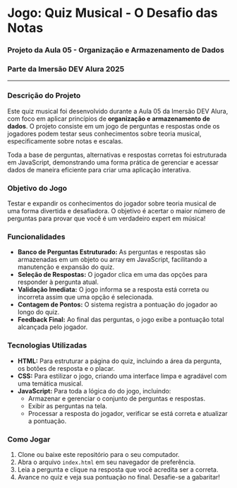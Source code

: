 # Jogo: Quiz Musical - O Desafio das Notas

### Projeto da Aula 05 - Organização e Armazenamento de Dados
### Parte da **Imersão DEV Alura 2025**

---

### Descrição do Projeto

Este quiz musical foi desenvolvido durante a Aula 05 da Imersão DEV Alura, com foco em aplicar princípios de **organização e armazenamento de dados**. O projeto consiste em um jogo de perguntas e respostas onde os jogadores podem testar seus conhecimentos sobre teoria musical, especificamente sobre notas e escalas.

Toda a base de perguntas, alternativas e respostas corretas foi estruturada em JavaScript, demonstrando uma forma prática de gerenciar e acessar dados de maneira eficiente para criar uma aplicação interativa.

### Objetivo do Jogo

Testar e expandir os conhecimentos do jogador sobre teoria musical de uma forma divertida e desafiadora. O objetivo é acertar o maior número de perguntas para provar que você é um verdadeiro expert em música!

### Funcionalidades

* **Banco de Perguntas Estruturado:** As perguntas e respostas são armazenadas em um objeto ou array em JavaScript, facilitando a manutenção e expansão do quiz.
* **Seleção de Respostas:** O jogador clica em uma das opções para responder à pergunta atual.
* **Validação Imediata:** O jogo informa se a resposta está correta ou incorreta assim que uma opção é selecionada.
* **Contagem de Pontos:** O sistema registra a pontuação do jogador ao longo do quiz.
* **Feedback Final:** Ao final das perguntas, o jogo exibe a pontuação total alcançada pelo jogador.

### Tecnologias Utilizadas

* **HTML:** Para estruturar a página do quiz, incluindo a área da pergunta, os botões de resposta e o placar.
* **CSS:** Para estilizar o jogo, criando uma interface limpa e agradável com uma temática musical.
* **JavaScript:** Para toda a lógica do do jogo, incluindo:
    * Armazenar e gerenciar o conjunto de perguntas e respostas.
    * Exibir as perguntas na tela.
    * Processar a resposta do jogador, verificar se está correta e atualizar a pontuação.

### Como Jogar

1.  Clone ou baixe este repositório para o seu computador.
2.  Abra o arquivo `index.html` em seu navegador de preferência.
3.  Leia a pergunta e clique na resposta que você acredita ser a correta.
4.  Avance no quiz e veja sua pontuação no final. Desafie-se a gabaritar!
